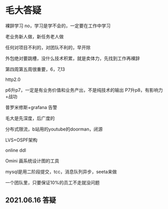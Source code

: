 # 毛大答疑

裸辞学习 no，学习是学不会的，一定要在工作中学习

老业务新人做，新任务老人做

任何对项目不利的，对团队不利的，早开除

外包绝对要跳槽，没什么技术积累，就是卖体力，先找到工作再裸辞

第四周第五周很重要，6，7,13

http2.0

p6升p7，一定是有业务价值和业务产出，不是纯技术的输出
P7升p8，有影响力+战功

普罗米修斯+grafana 告警

毛大是先深度，后广度的

分布式限流，b站用的youtube的doorman，闭源

LVS+OSPF架构

online ddl

Omini 画系统设计图的工具

mysql是用二阶段提交，tcc，消息队列异步，seeta来做

一个团队里，只要保证10%的员工不走就没问题

## 2021.06.16 答疑

